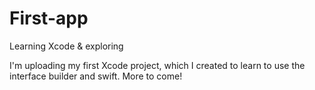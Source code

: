 # First-app

Learning Xcode &amp; exploring 

I'm uploading my first Xcode project, which I created to learn to use the interface builder and swift. More to come! 
